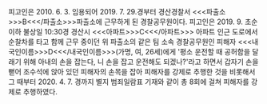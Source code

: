 피고인은 2010. 6. 3. 임용되어 2019. 7. 29.경부터 경산경찰서 <<<파출소>>>B<<</파출소>>>파출소에 근무하게 된 경찰공무원이다.
피고인은 2019. 9. 초순 이하 불상일 10:30경 경산시 <<<아파트>>>C<<</아파트>>> 아파트 인근 도로에서 순찰차를 타고 함께 근무 중이던 위 파출소의 같은 팀 소속 경찰공무원인 피해자 <<<내국인이름>>>D<<</내국인이름>>>(가명, 여, 26세)에게 '평소 운전할 때 공허함을 달래기 위해 아내의 손을 잡는다, 니 손을 잡고 운전해도 되겠나?'라고 하면서 갑자기 손을 뻗어 조수석에 앉아 있던 피해자의 손목을 잡아 피해자를 강제로 추행한 것을 비롯해서 그 때부터 2020. 4. 7. 경까지 별지 범죄일람표 기재와 같이 총 8회에 걸쳐 피해자를 강제로 추행하였다.